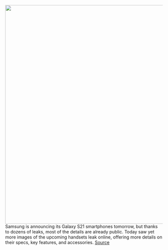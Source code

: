 <img src='https://cdn.vox-cdn.com/uploads/chorus_asset/file/11490453/a-01.0.png' width='700px' /><br/>
Samsung is announcing its Galaxy S21 smartphones tomorrow, but thanks to dozens of leaks, most of the details are already public. Today saw yet more images of the upcoming handsets leak online, offering more details on their specs, key features, and accessories.
<a href='https://www.theverge.com/circuitbreaker/2021/1/13/22229034/samsung-galaxy-s21-leaks-news-rumors-stylus-ultra-plus-carrying-case-video-trailer-specs'> Source <a/>
